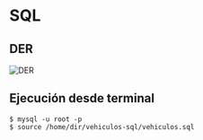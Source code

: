 # SQL

## DER
![DER](https://user-images.githubusercontent.com/28459482/201344936-3686c65f-60b4-491f-9255-3ed4fe471162.png)


## Ejecución desde terminal
```
$ mysql -u root -p
$ source /home/dir/vehiculos-sql/vehiculos.sql
```
